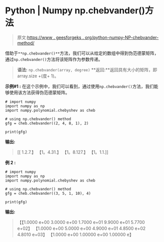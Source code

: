 # Python | Numpy np.chebvander()方法

> 原文:[https://www . geesforgeks . org/python-numpy-NP-chebvander-method/](https://www.geeksforgeeks.org/python-numpy-np-chebvander-method/)

借助于`**np.chebvander()**`方法，我们可以从给定的数组中得到伪范德蒙矩阵，通过`np.chebvander()`方法将该矩阵作为参数传递。

> **语法:** `np.chebvander(array, degree)`
> **返回:**返回具有大小的矩阵，即 array.size +(度+ 1)。

**示例#1 :**
在这个示例中，我们可以看到，通过使用`np.chebvander()`方法，我们能够使用该方法获得伪范德蒙矩阵。

```
# import numpy
import numpy as np
import numpy.polynomial.chebyshev as cheb

# using np.chebvander() method
gfg = cheb.chebvander((2, 4, 8, 1), 2)

print(gfg)
```

**输出:**

> [[ 1.2.7.】
> 【1。4.31.】
> 【1。8.127.】
> 【1。1.1.]]

**例 2 :**

```
# import numpy
import numpy as np
import numpy.polynomial.chebyshev as cheb

# using np.chebvander() method
gfg = cheb.chebvander((3, 5, 1, 10), 4)

print(gfg)
```

**输出:**

> 【【1.0000 e+00 3.0000 e+00 1.7000 e+01 9.9000 e+01 5.7700 e+02】
> 【1.0000 e+00 5.0000 e+00 4.9000 e+01 4.8500 e+02 4.8010 e+03】
> 【1.0000 e+00 1.00000 e+00 1.00000 e】
